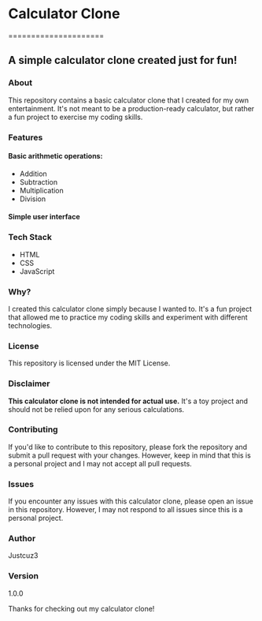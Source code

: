 # Calculator Clone
=====================

## A simple calculator clone created just for fun!

### About
This repository contains a basic calculator clone that I created for my own entertainment. It's not meant to be a production-ready calculator, but rather a fun project to exercise my coding skills.

### Features
#### Basic arithmetic operations:

* Addition
* Subtraction
* Multiplication
* Division

#### Simple user interface

### Tech Stack
* HTML
* CSS
* JavaScript

### Why?
I created this calculator clone simply because I wanted to. It's a fun project that allowed me to practice my coding skills and experiment with different technologies.

### License
This repository is licensed under the MIT License.

### Disclaimer
**This calculator clone is not intended for actual use.** It's a toy project and should not be relied upon for any serious calculations.

### Contributing
If you'd like to contribute to this repository, please fork the repository and submit a pull request with your changes. However, keep in mind that this is a personal project and I may not accept all pull requests.

### Issues
If you encounter any issues with this calculator clone, please open an issue in this repository. However, I may not respond to all issues since this is a personal project.

### Author
Justcuz3

### Version
1.0.0

Thanks for checking out my calculator clone!